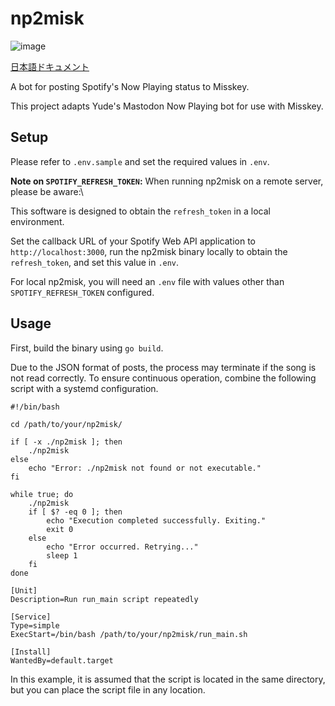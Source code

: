 # np2misk

![image](https://github.com/user-attachments/assets/5934c04e-ec3e-4971-85c3-5ab9646d9609)


[日本語ドキュメント](./.docs/JPN.md)

A bot for posting Spotify's Now Playing status to Misskey.

This project adapts Yude's Mastodon Now Playing bot for use with Misskey.

## Setup

Please refer to `.env.sample` and set the required values in `.env`.

**Note on `SPOTIFY_REFRESH_TOKEN`:** When running np2misk on a remote server, please be aware:\

This software is designed to obtain the `refresh_token` in a local environment.

Set the callback URL of your Spotify Web API application to `http://localhost:3000`, run the np2misk binary locally to obtain the `refresh_token`, and set this value in `.env`.

For local np2misk, you will need an `.env` file with values other than `SPOTIFY_REFRESH_TOKEN` configured.

## Usage

First, build the binary using `go build`.

Due to the JSON format of posts, the process may terminate if the song is not read correctly. To ensure continuous operation, combine the following script with a systemd configuration.

```shell
#!/bin/bash

cd /path/to/your/np2misk/

if [ -x ./np2misk ]; then
    ./np2misk
else
    echo "Error: ./np2misk not found or not executable."
fi

while true; do
    ./np2misk
    if [ $? -eq 0 ]; then
        echo "Execution completed successfully. Exiting."
        exit 0
    else
        echo "Error occurred. Retrying..."
        sleep 1
    fi
done
```

```dotenv
[Unit]
Description=Run run_main script repeatedly

[Service]
Type=simple
ExecStart=/bin/bash /path/to/your/np2misk/run_main.sh

[Install]
WantedBy=default.target
```

In this example, it is assumed that the script is located in the same directory, but you can place the script file in any location.

